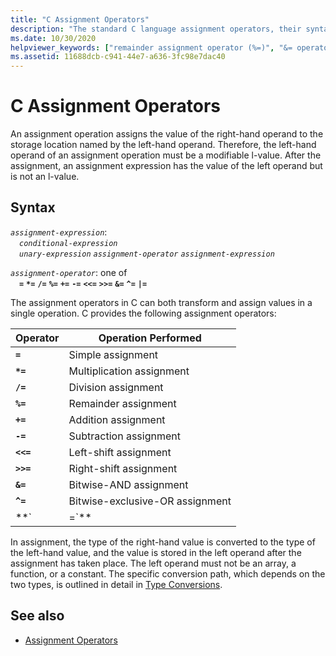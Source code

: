 ```yaml
---
title: "C Assignment Operators"
description: "The standard C language assignment operators, their syntax and meaning."
ms.date: 10/30/2020
helpviewer_keywords: ["remainder assignment operator (%=)", "&= operator", "bitwise-AND assignment operator", "operators [C], assignment", "operators [C], shift", "^= operator, assignment operators", "+= operator", ">>= operator", "|= operator", "division assignment operator", "subtraction operator", "right shift operators", "subtraction operator, C assignment operators", "= operator, assignment operators", "*= operator", ">> operator", "%= operator", "assignment operators, C", "= operator", "assignment operators", "assignment conversions", "-= operator", "multiplication assignment operator (*=)", "shift operators, right", "/= operator", "operator >>=, C assignment operators", "<<= operator"]
ms.assetid: 11688dcb-c941-44e7-a636-3fc98e7dac40
---
```

# C Assignment Operators

An assignment operation assigns the value of the right-hand operand to the storage location named by the left-hand operand. Therefore, the left-hand operand of an assignment operation must be a modifiable l-value. After the assignment, an assignment expression has the value of the left operand but is not an l-value.

## Syntax

*`assignment-expression`*:\
&emsp;*`conditional-expression`*\
&emsp;*`unary-expression`* *`assignment-operator`* *`assignment-expression`*

*`assignment-operator`*: one of<br/>
&emsp;**`=`** **`*=`** **`/=`** **`%=`** **`+=`** **`-=`** **`<<=`** **`>>=`** **`&=`** **`^=`** **`|=`**

The assignment operators in C can both transform and assign values in a single operation. C provides the following assignment operators:

|Operator|Operation Performed|
|--------------|-------------------------|
|**`=`**|Simple assignment|
|**`*=`**|Multiplication assignment|
|**`/=`**|Division assignment|
|**`%=`**|Remainder assignment|
|**`+=`**|Addition assignment|
|**`-=`**|Subtraction assignment|
|**`<<=`**|Left-shift assignment|
|**`>>=`**|Right-shift assignment|
|**`&=`**|Bitwise-AND assignment|
|**`^=`**|Bitwise-exclusive-OR assignment|
|**`|=`**|Bitwise-inclusive-OR assignment|

In assignment, the type of the right-hand value is converted to the type of the left-hand value, and the value is stored in the left operand after the assignment has taken place. The left operand must not be an array, a function, or a constant. The specific conversion path, which depends on the two types, is outlined in detail in [Type Conversions](../c-language/type-conversions-c.md).

## See also

- [Assignment Operators](../cpp/assignment-operators.md)
